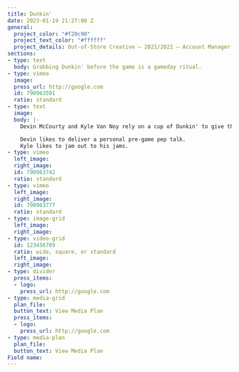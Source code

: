 ```yaml
---
title: Dunkin'
date: 2023-01-19 21:27:00 Z
general:
  project_color: "#f20c90"
  project_text_color: "#ffffff"
  project_details: Out-of-Store Creative – 2021/2022 – Account Manager
sections:
- type: text
  body: Grabbing Dunkin' before the game is a gameday ritual.
- type: vimeo
  image: 
  press_url: http://google.com
  id: 790963591
  ratio: standard
- type: text
  image: 
  body: |-
    Devin McCourty and Kyle Van Noy rely on a cup of Dunkin' to give them a boost on gameday. It's just as important as their gameday rituals, which they both have.

    Devin likes to deliver a personal pre-game pep talk.
    Kyle likes to jam out to his jams.
- type: vimeo
  left_image: 
  right_image: 
  id: 790963742
  ratio: standard
- type: vimeo
  left_image: 
  right_image: 
  id: 790963777
  ratio: standard
- type: image-grid
  left_image: 
  right_image: 
- type: video-grid
  id: 123456789
  ratio: wide, square, or standard
  left_image: 
  right_image: 
- type: divider
  press_items:
  - logo: 
    press_url: http://google.com
- type: media-grid
  plan_file: 
  button_text: View Media Plan
  press_items:
  - logo: 
    press_url: http://google.com
- type: media-plan
  plan_file: 
  button_text: View Media Plan
Field name: 
---
```


